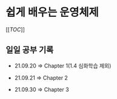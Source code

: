 # 쉽게 배우는 운영체제

[[_TOC_]]

## 일일 공부 기록

- 21.09.20 => Chapter 1(1.4 심화학습 제외)
- 21.09.21 => Chapter 2

- 21.09.30 => Chapter 3
